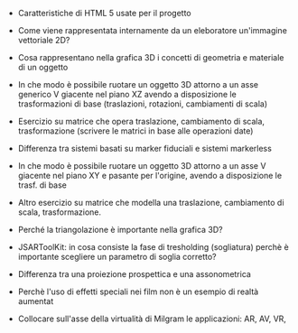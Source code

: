 - Caratteristiche di HTML 5 usate per il progetto 
- Come viene rappresentata internamente da un eleboratore un'immagine vettoriale 2D?
- Cosa rappresentano nella grafica 3D i concetti di geometria e materiale di un oggetto
- In che modo è possibile ruotare un oggetto 3D attorno a un asse generico V giacente nel piano XZ avendo a disposizione le trasformazioni di base (traslazioni, rotazioni, cambiamenti di scala)
- Esercizio su matrice che opera traslazione, cambiamento di scala, trasformazione (scrivere le matrici in base alle operazioni date)

- Differenza tra sistemi basati su marker fiduciali e sistemi markerless
- In che modo è possibile ruotare un oggetto 3D attorno a un asse V giacente nel piano XY e pasante per l'origine, avendo a disposizione le trasf. di base
- Altro esercizio su matrice che modella una traslazione, cambiamento di scala, trasformazione. 
- Perché la triangolazione è importante nella grafica 3D?
- JSARToolKit: in cosa consiste la fase di tresholding (sogliatura) perchè è importante scegliere un parametro di soglia corretto? 

- Differenza tra una proiezione prospettica e una assonometrica
- Perchè l'uso di effetti speciali nei film non è un esempio di realtà aumentat
- Collocare sull'asse della virtualità di Milgram le applicazioni: AR, AV, VR, 